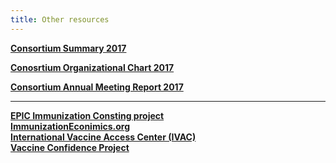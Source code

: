 ```yaml
---   
title: Other resources   
---   
```


**[Consortium Summary 2017](/resources/VIMC_consortium_summary_2017.pdf)**

**[Conosrtium Organizational Chart 2017](/resources/VIMC_orgchart_2017.pdf)**

**[Consortium Annual Meeting Report 2017](/resources/VIMC_consortium_annual_meeting_report_2017.pdf)**   

---        

**[EPIC Immunization Consting project](https://www.hsph.harvard.edu/epic/)**    
**[ImmunizationEconimics.org](http://immunizationeconomics.org/)**   
**[International Vaccine Access Center (IVAC)](http://www.jhsph.edu/research/centers-and-institutes/ivac/)**   
**[Vaccine Confidence Project](http://www.vaccineconfidence.org/)**    


